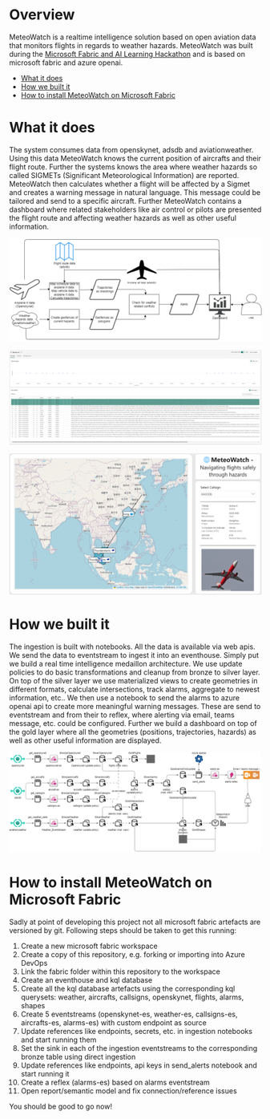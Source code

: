 # Overview
MeteoWatch is a realtime intelligence solution based on open aviation data that monitors flights in regards to weather hazards. MeteoWatch was built during the [Microsoft Fabric and AI Learning Hackathon](https://microsoftfabric.devpost.com/) and is based on microsoft fabric and azure openai.
- [What it does](#what-it-does)
- [How we built it](#how-we-built-it)
- [How to install MeteoWatch on Microsoft Fabric](#how-to-install-meteowatch-on-microsoft-fabric)
# What it does
The system consumes data from openskynet, adsdb and aviationweather. Using this data MeteoWatch knows the current position of aircrafts and their flight route. Further the systems knows the area where weather hazards so called SIGMETs (Significant Meteorological Information) are reported. MeteoWatch then calculates whether a flight will be affected by a Sigmet and creates a warning message in natural language. This message could be tailored and send to a specific aircraft. Further MeteoWatch contains a dashboard where related stakeholders like air control or pilots are presented the flight route and affecting weather hazards as well as other useful information. 

![uc](docs/usecase.drawio.png)

![alarms](docs/reflex.png)

![dashboard](docs/Dashboard.png)


# How we built it
The ingestion is built with notebooks. All the data is available via web apis. We send the data to eventstream to ingest it into an eventhouse. Simply put we build a real time intelligence medaillon architecture. We use update policies to do basic transformations and cleanup from bronze to silver layer. On top of the silver layer we use materialized views to create geometries in different formats, calculate intersections, track alarms, aggregate to newest information, etc.. We then use a notebook to send the alarms to azure openai api to create more meaningful warning messages. These are send to eventstream and from their to reflex, where alerting via email, teams message, etc. could be configured. Further we build a dashboard on top of the gold layer where all the geometries (positions, trajectories, hazards) as well as other useful information are displayed.

![architecture](docs/archi.drawio.png)

# How to install MeteoWatch on Microsoft Fabric
Sadly at point of developing this project not all microsoft fabric artefacts are versioned by git. Following steps should be taken to get this running:
1. Create a new microsoft fabric workspace
2. Create a copy of this repository, e.g. forking or importing into Azure DevOps
3. Link the fabric folder within this repository to the workspace
4. Create an eventhouse and kql database
5. Create all the kql database artefacts using the corresponding kql querysets: weather, aircrafts, callsigns, openskynet, flights, alarms, shapes
6. Create 5 eventstreams (openskynet-es, weather-es, callsigns-es, aircrafts-es, alarms-es) with custom endpoint as source
7. Update references like endpoints, secrets, etc. in ingestion notebooks and start running them
8. Set the sink in each of the ingestion eventstreams to the corresponding bronze table using direct ingestion
9. Update references like endpoints, api keys in send_alerts notebook and start running it
10. Create a reflex (alarms-es) based on alarms eventstream
11. Open report/semantic model and fix connection/reference issues

You should be good to go now!